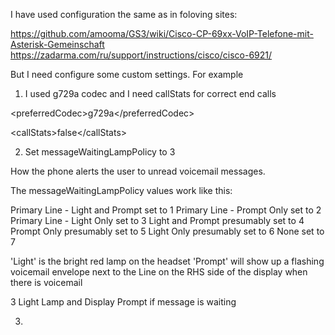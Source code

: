 I have used configuration the same as in foloving sites:

https://github.com/amooma/GS3/wiki/Cisco-CP-69xx-VoIP-Telefone-mit-Asterisk-Gemeinschaft
https://zadarma.com/ru/support/instructions/cisco/cisco-6921/

But I need configure some custom settings. For example

1. I used g729a codec and I need callStats for correct end calls

\<preferredCodec>g729a\</preferredCodec>

\<callStats>false\</callStats> 

2. Set messageWaitingLampPolicy to 3

How the phone alerts the user to unread voicemail messages.

The messageWaitingLampPolicy values work like this:

Primary Line - Light and Prompt set to 1
Primary Line - Prompt Only set to 2
Primary Line - Light Only set to 3
Light and Prompt presumably set to 4
Prompt Only presumably set to 5
Light Only presumably set to 6
None set to 7

'Light' is the bright red lamp on the headset
'Prompt' will show up a flashing voicemail envelope next to the Line on the RHS side of the display when there is voicemail

3	Light Lamp and Display Prompt if message is waiting

3. 
